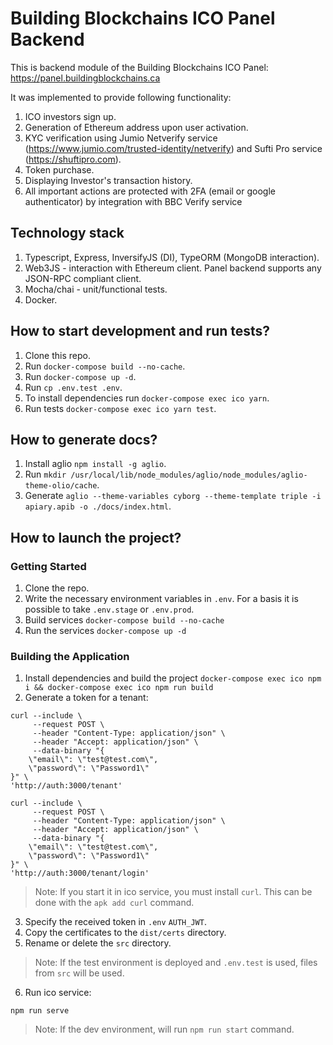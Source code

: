 # Building Blockchains ICO Panel Backend
This is backend module of the Building Blockchains ICO Panel: https://panel.buildingblockchains.ca

It was implemented to provide following functionality:
1. ICO investors sign up.
1. Generation of Ethereum address upon user activation.
1. KYC verification using Jumio Netverify service (https://www.jumio.com/trusted-identity/netverify) and Sufti Pro service (https://shuftipro.com).
1. Token purchase.
1. Displaying Investor's transaction history.
1. All important actions are protected with 2FA (email or google authenticator) by integration with BBC Verify service 


## Technology stack

1. Typescript, Express, InversifyJS (DI), TypeORM (MongoDB interaction).
1. Web3JS - interaction with Ethereum client. Panel backend supports any JSON-RPC compliant client.
1. Mocha/chai - unit/functional tests.
1. Docker.

## How to start development and run tests?

1. Clone this repo.
1. Run `docker-compose build --no-cache`.
1. Run `docker-compose up -d`.
1. Run `cp .env.test .env`.
1. To install dependencies run `docker-compose exec ico yarn`.
1. Run tests `docker-compose exec ico yarn test`.

## How to generate docs?

1. Install aglio `npm install -g aglio`.
1. Run `mkdir /usr/local/lib/node_modules/aglio/node_modules/aglio-theme-olio/cache`.
1. Generate `aglio --theme-variables cyborg --theme-template triple -i apiary.apib -o ./docs/index.html`.


## How to launch the project?

### Getting Started

1. Clone the repo.
2. Write the necessary environment variables in `.env`. For a basis it is possible to take `.env.stage` or `.env.prod`.
3. Build services `docker-compose build --no-cache`
4. Run the services `docker-compose up -d`


### Building the Application

1. Install dependencies and build the project `docker-compose exec ico npm i && docker-compose exec ico npm run build`
2. Generate a token for a tenant:

  ```
  curl --include \
       --request POST \
       --header "Content-Type: application/json" \
       --header "Accept: application/json" \
       --data-binary "{
      \"email\": \"test@test.com\",
      \"password\": \"Password1\"
  }" \
  'http://auth:3000/tenant'
  ```

  ```
  curl --include \
       --request POST \
       --header "Content-Type: application/json" \
       --header "Accept: application/json" \
       --data-binary "{
      \"email\": \"test@test.com\",
      \"password\": \"Password1\"
  }" \
  'http://auth:3000/tenant/login'
  ```

  > Note: If you start it in ico service, you must install `curl`. This can be done with the `apk add curl` command.

3. Specify the received token in `.env` `AUTH_JWT`.
4. Copy the certificates to the `dist/certs` directory.
5. Rename or delete the `src` directory.

  > Note: If the test environment is deployed and `.env.test` is used, files from `src` will be used.

6. Run ico service:

  `npm run serve`

  > Note: If the dev environment, will run `npm run start` command.
